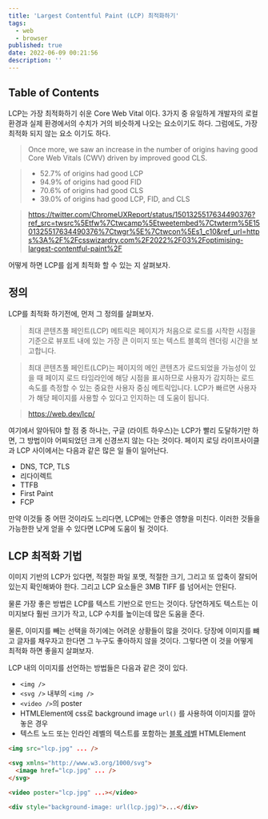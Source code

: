 ```yaml
---
title: 'Largest Contentful Paint (LCP) 최적화하기'
tags:
  - web
  - browser
published: true
date: 2022-06-09 00:21:56
description: ''
---
```


## Table of Contents

LCP는 가장 최적화하기 쉬운 Core Web Vital 이다. 3가지 중 유일하게 개발자의 로컬 환경과 실제 환경에서의 수치가 거의 비슷하게 나오는 요소이기도 하다. 그럼에도, 가장 최적화 되지 않는 요소 이기도 하다.

> Once more, we saw an increase in the number of origins having good Core Web Vitals (CWV) driven by improved good CLS.

> - 52.7% of origins had good LCP
> - 94.9% of origins had good FID
> - 70.6% of origins had good CLS
> - 39.0% of origins had good LCP, FID, and CLS

> https://twitter.com/ChromeUXReport/status/1501325517634490376?ref_src=twsrc%5Etfw%7Ctwcamp%5Etweetembed%7Ctwterm%5E1501325517634490376%7Ctwgr%5E%7Ctwcon%5Es1_c10&ref_url=https%3A%2F%2Fcsswizardry.com%2F2022%2F03%2Foptimising-largest-contentful-paint%2F

어떻게 하면 LCP를 쉽게 최적화 할 수 있는 지 살펴보자.

## 정의

LCP를 최적화 하기전에, 먼저 그 정의를 살펴보자.

> 최대 콘텐츠풀 페인트(LCP) 메트릭은 페이지가 처음으로 로드를 시작한 시점을 기준으로 뷰포트 내에 있는 가장 큰 이미지 또는 텍스트 블록의 렌더링 시간을 보고합니다.

> 최대 콘텐츠풀 페인트(LCP)는 페이지의 메인 콘텐츠가 로드되었을 가능성이 있을 때 페이지 로드 타임라인에 해당 시점을 표시하므로 사용자가 감지하는 로드 속도를 측정할 수 있는 중요한 사용자 중심 메트릭입니다. LCP가 빠르면 사용자가 해당 페이지를 사용할 수 있다고 인지하는 데 도움이 됩니다.

> https://web.dev/lcp/

여기에서 알아둬야 할 점 중 하나는, 구글 (라이트 하우스)는 LCP가 빨리 도달하기만 하면, 그 방법이야 어찌되었던 크게 신경쓰지 않는 다는 것이다. 페이지 로딩 라이프사이클과 LCP 사이에서는 다음과 같은 많은 일 들이 일어난다.

- DNS, TCP, TLS
- 리다이렉트
- TTFB
- First Paint
- FCP

만약 이것들 중 어떤 것이라도 느리다면, LCP에는 안좋은 영향을 미친다. 이러한 것들을 가능한한 낮게 얻을 수 있다면 LCP에 도움이 될 것이다.

## LCP 최적화 기법

이미지 기반의 LCP가 있다면, 적절한 파일 포맷, 적절한 크기, 그리고 또 압축이 잘되어 있는지 확인해봐야 한다. 그리고 LCP 요소들은 3MB TIFF 를 넘어서는 안된다.

물론 가장 좋은 방법은 LCP를 텍스트 기반으로 만드는 것이다. 당연하게도 텍스트는 이미지보다 훨씬 크기가 작고, LCP 수치를 높이는데 많은 도움을 준다.

물론, 이미지를 빼는 선택을 하기에는 어려운 상황들이 많을 것이다. 당장에 이미지를 뺴고 글자를 채우자고 한다면 그 누구도 좋아하지 않을 것이다. 그렇다면 이 것을 어떻게 최적화 하면 좋을지 살펴보자.

LCP 내의 이미지를 선언하는 방법들은 다음과 같은 것이 있다.

- `<img />`
- `<svg />` 내부의 `<img />`
- `<video />`의 poster
- HTMLElement에 css로 background image `url()` 를 사용하여 이미지를 깔아 놓은 경우
- 텍스트 노드 또는 인라인 레벨의 텍스트를 포함하는 [블록 레벨](https://developer.mozilla.org/ko/docs/Web/HTML/Block-level_elements) HTMLElement

```html
<img src="lcp.jpg" ... />
```

```html
<svg xmlns="http://www.w3.org/1000/svg">
  <image href="lcp.jpg" ... />
</svg>
```

```html
<video poster="lcp.jpg" ...></video>
```

```html
<div style="background-image: url(lcp.jpg)">...</div>
```
